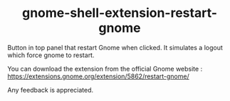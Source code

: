 <h1 align="center">gnome-shell-extension-restart-gnome</h1>

Button in top panel that restart Gnome when clicked. It simulates a logout which force gnome to restart.

You can download the extension from the official Gnome website : https://extensions.gnome.org/extension/5862/restart-gnome/

Any feedback is appreciated.
